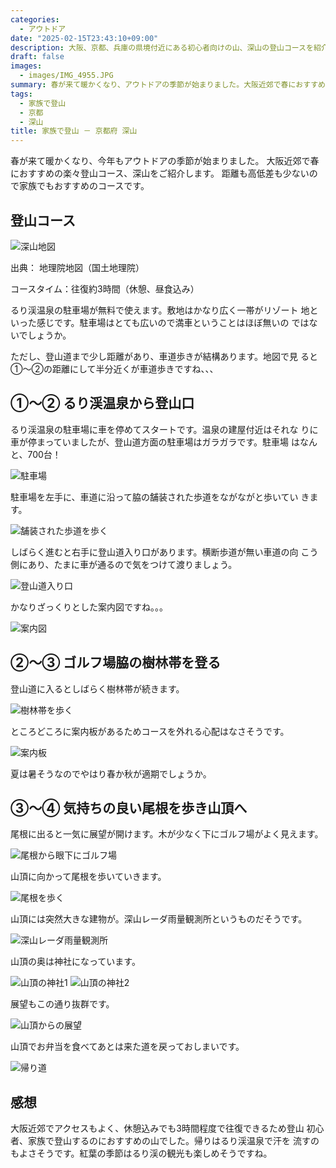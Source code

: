 ```yaml
---
categories:
  - アウトドア
date: "2025-02-15T23:43:10+09:00"
description: 大阪、京都、兵庫の県境付近にある初心者向けの山、深山の登山コースを紹介します。るり渓駐車場から約3時間、距離も高低差も少ないので家族でもおすすめのコースです。
draft: false
images:
  - images/IMG_4955.JPG
summary: 春が来て暖かくなり、アウトドアの季節が始まりました。大阪近郊で春におすすめの楽々登山コース、深山をご紹介します。距離も高低差も少ないので家族でもおすすめのコースです。
tags:
  - 家族で登山
  - 京都
  - 深山
title: 家族で登山 － 京都府 深山
---
```


春が来て暖かくなり、今年もアウトドアの季節が始まりました。
大阪近郊で春におすすめの楽々登山コース、深山をご紹介します。
距離も高低差も少ないので家族でもおすすめのコースです。

## 登山コース

![深山地図](./images/image20.webp)

出典： 地理院地図（国土地理院）

コースタイム：往復約3時間（休憩、昼食込み）

るり渓温泉の駐車場が無料で使えます。敷地はかなり広く一帯がリゾート
地といった感じです。駐車場はとても広いので満車ということはほぼ無いの
ではないでしょうか。

ただし、登山道まで少し距離があり、車道歩きが結構あります。地図で見
ると①～②の距離にして半分近くが車道歩きですね、、、

## ①～② るり渓温泉から登山口

るり渓温泉の駐車場に車を停めてスタートです。温泉の建屋付近はそれな
りに車が停まっていましたが、登山道方面の駐車場はガラガラです。駐車場
はなんと、700台！

![駐車場](./images/IMG_4918.JPG)

駐車場を左手に、車道に沿って脇の舗装された歩道をながながと歩いてい
きます。

![舗装された歩道を歩く](./images/IMG_4919.JPG)

しばらく進むと右手に登山道入り口があります。横断歩道が無い車道の向
こう側にあり、たまに車が通るので気をつけて渡りましょう。

![登山道入り口](./images/IMG_4920.JPG)

かなりざっくりとした案内図ですね。。。

![案内図](./images/IMG_4921.JPG)

## ②～③ ゴルフ場脇の樹林帯を登る

登山道に入るとしばらく樹林帯が続きます。

![樹林帯を歩く](./images/IMG_4929.JPG)

ところどころに案内板があるためコースを外れる心配はなさそうです。

![案内板](./images/IMG_4934.JPG)

夏は暑そうなのでやはり春か秋が適期でしょうか。

## ③～④ 気持ちの良い尾根を歩き山頂へ

尾根に出ると一気に展望が開けます。木が少なく下にゴルフ場がよく見えます。

![尾根から眼下にゴルフ場](./images/IMG_4939.JPG)

山頂に向かって尾根を歩いていきます。

![尾根を歩く](./images/IMG_4943.JPG)

山頂には突然大きな建物が。深山レーダ雨量観測所というものだそうです。

![深山レーダ雨量観測所](./images/IMG_4947.JPG)

山頂の奥は神社になっています。

![山頂の神社1](./images/IMG_4955.JPG)
![山頂の神社2](./images/IMG_4957.JPG)

展望もこの通り抜群です。

![山頂からの展望](./images/IMG_4956.JPG)

山頂でお弁当を食べてあとは来た道を戻っておしまいです。

![帰り道](./images/IMG_4963.JPG)

## 感想

大阪近郊でアクセスもよく、休憩込みでも3時間程度で往復できるため登山
初心者、家族で登山するのにおすすめの山でした。帰りはるり渓温泉で汗を
流すのもよさそうです。紅葉の季節はるり渓の観光も楽しめそうですね。
